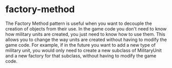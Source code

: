# factory-method

The Factory Method pattern is useful when you want to decouple the creation of objects from their use. In the game code you don't need to know how military units are created, you just need to know how to use them. This allows you to change the way units are created without having to modify the game code. For example, if in the future you want to add a new type of military unit, you would only need to create a new subclass of MilitaryUnit and a new factory for that subclass, without having to modify the game code.
